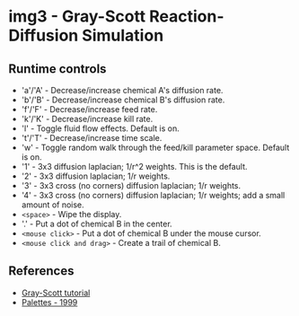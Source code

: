 # img3 - Gray-Scott Reaction-Diffusion Simulation

## Runtime controls
* 'a'/'A' - Decrease/increase chemical A's diffusion rate.
* 'b'/'B' - Decrease/increase chemical B's diffusion rate.
* 'f'/'F' - Decrease/increase feed rate.
* 'k'/'K' - Decrease/increase kill rate.
* 'l' - Toggle fluid flow effects.  Default is on.
* 't'/'T' - Decrease/increase time scale.
* 'w' - Toggle random walk through the feed/kill parameter space.  Default is on.
* '1' - 3x3 diffusion laplacian; 1/r^2 weights.  This is the default.
* '2' - 3x3 diffusion laplacian; 1/r weights.
* '3' - 3x3 cross (no corners) diffusion laplacian; 1/r weights.
* '4' - 3x3 cross (no corners) diffusion laplacian; 1/r weights; add a small amount of noise.
* `<space>` - Wipe the display.
* '.' - Put a dot of chemical B in the center.
* `<mouse click>` - Put a dot of chemical B under the mouse cursor.
* `<mouse click and drag>` - Create a trail of chemical B.

## References
* [Gray-Scott tutorial](https://www.karlsims.com/rd.html)
* [Palettes - 1999](https://iquilezles.org/www/articles/palettes/palettes.htm)
